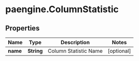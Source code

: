 # paengine.ColumnStatistic

## Properties

Name | Type | Description | Notes
------------ | ------------- | ------------- | -------------
**name** | **String** | Column Statistic Name | [optional] 


